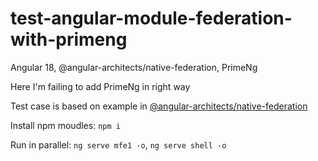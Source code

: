 # test-angular-module-federation-with-primeng

Angular 18, @angular-architects/native-federation, PrimeNg

Here I'm failing to add PrimeNg in right way

Test case is based on example in [@angular-architects/native-federation](https://www.npmjs.com/package/@angular-architects/native-federation?activeTab=readme)

Install npm moudles: `npm i`

Run in parallel: `ng serve mfe1 -o`, `ng serve shell -o`
